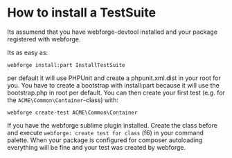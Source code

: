 # How to install a TestSuite

Its assumend that you have webforge-devtool installed and your package registered with webforge.

Its as easy as:
```
webforge install:part InstallTestSuite
```
per default it will use PHPUnit and create a phpunit.xml.dist in your root for you. You have to create a bootstrap with install:part because it will use the bootstrap.php in root per default.
You can then create your first test (e.g. for the `ACME\Common\Container`-class) with:
```
webforge create-test ACME\Common\Container
```
If you have the webforge sublime plugin installed. Create the class before and execute `webforge: create test for class` (f6) in your command palette. When your package is configured for composer autoloading everything will be fine and your test was created by webforge.